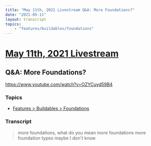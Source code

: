 ```yaml
---
title: "May 11th, 2021 Livestream Q&A: More Foundations?"
date: "2021-05-11"
layout: transcript
topics:
    - "features/buildables/foundations"
---
```

# [May 11th, 2021 Livestream](../2021-05-11.md)
## Q&A: More Foundations?
https://www.youtube.com/watch?v=OZYCuyd59B4

### Topics
* [Features > Buildables > Foundations](../topics/features/buildables/foundations.md)

### Transcript

> more foundations, what do you mean more foundations more foundation types maybe I don't know

